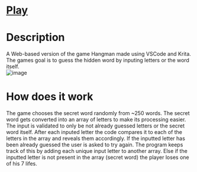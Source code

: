 # [Play](https://Davo0416.github.io/Hangman/)

# **Description**
A Web-based version of the game Hangman made using VSCode and Krita. The games goal is to guess the hidden word by inputing letters or the word itself.
</br>
![image](https://github.com/user-attachments/assets/827c9e8b-2a8c-4949-bc66-f9388866e5df)

# **How does it work**
The game chooses the secret word randomly from ~250 words. The secret word gets converted into an array of letters to make its processing easier. The input is validated to only be not already guessed letters or 
the secret word itself. After each inputed letter the code compares it to each of the letters in the array and reveals them accordingly. If the inputted letter has been already guessed the user is asked to try again. 
The program keeps track of this by adding each unique input letter to another array. Else if the inputted letter is not present in the array (secret word) the player loses one of his 7 lifes.
